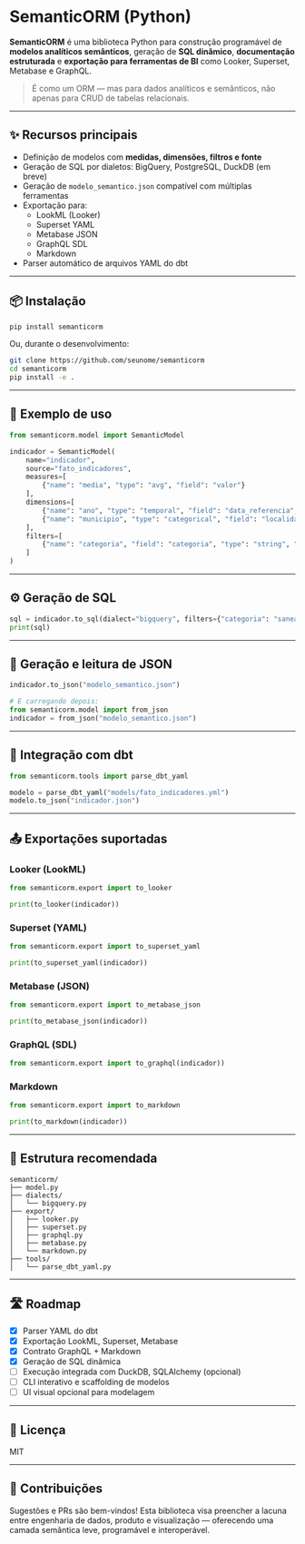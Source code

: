 # SemanticORM (Python)

**SemanticORM** é uma biblioteca Python para construção programável de **modelos analíticos semânticos**, geração de **SQL dinâmico**, **documentação estruturada** e **exportação para ferramentas de BI** como Looker, Superset, Metabase e GraphQL.

> É como um ORM — mas para dados analíticos e semânticos, não apenas para CRUD de tabelas relacionais.

---

## ✨ Recursos principais

- Definição de modelos com **medidas, dimensões, filtros e fonte**
- Geração de SQL por dialetos: BigQuery, PostgreSQL, DuckDB (em breve)
- Geração de `modelo_semantico.json` compatível com múltiplas ferramentas
- Exportação para:
  - LookML (Looker)
  - Superset YAML
  - Metabase JSON
  - GraphQL SDL
  - Markdown
- Parser automático de arquivos YAML do dbt

---

## 📦 Instalação

```bash
pip install semanticorm
```

Ou, durante o desenvolvimento:

```bash
git clone https://github.com/seunome/semanticorm
cd semanticorm
pip install -e .
```

---

## 🧠 Exemplo de uso

```python
from semanticorm.model import SemanticModel

indicador = SemanticModel(
    name="indicador",
    source="fato_indicadores",
    measures=[
        {"name": "media", "type": "avg", "field": "valor"}
    ],
    dimensions=[
        {"name": "ano", "type": "temporal", "field": "data_referencia", "granularity": "year"},
        {"name": "municipio", "type": "categorical", "field": "localidade_id"}
    ],
    filters=[
        {"name": "categoria", "field": "categoria", "type": "string", "operator": "="}
    ]
)
```

---

## ⚙️ Geração de SQL

```python
sql = indicador.to_sql(dialect="bigquery", filters={"categoria": "saneamento"})
print(sql)
```

---

## 🔁 Geração e leitura de JSON

```python
indicador.to_json("modelo_semantico.json")

# E carregando depois:
from semanticorm.model import from_json
indicador = from_json("modelo_semantico.json")
```

---

## 🧩 Integração com dbt

```python
from semanticorm.tools import parse_dbt_yaml

modelo = parse_dbt_yaml("models/fato_indicadores.yml")
modelo.to_json("indicador.json")
```

---

## 📤 Exportações suportadas

### Looker (LookML)

```python
from semanticorm.export import to_looker

print(to_looker(indicador))
```

### Superset (YAML)

```python
from semanticorm.export import to_superset_yaml

print(to_superset_yaml(indicador))
```

### Metabase (JSON)

```python
from semanticorm.export import to_metabase_json

print(to_metabase_json(indicador))
```

### GraphQL (SDL)

```python
from semanticorm.export import to_graphql(indicador))
```

### Markdown

```python
from semanticorm.export import to_markdown

print(to_markdown(indicador))
```

---

## 🧱 Estrutura recomendada

```
semanticorm/
├── model.py
├── dialects/
│   └── bigquery.py
├── export/
│   ├── looker.py
│   ├── superset.py
│   ├── graphql.py
│   ├── metabase.py
│   └── markdown.py
├── tools/
│   └── parse_dbt_yaml.py
```

---

## 🛣️ Roadmap

- [x] Parser YAML do dbt
- [x] Exportação LookML, Superset, Metabase
- [x] Contrato GraphQL + Markdown
- [x] Geração de SQL dinâmica
- [ ] Execução integrada com DuckDB, SQLAlchemy (opcional)
- [ ] CLI interativo e scaffolding de modelos
- [ ] UI visual opcional para modelagem

---

## 📜 Licença

MIT

---

## 🤝 Contribuições

Sugestões e PRs são bem-vindos! Esta biblioteca visa preencher a lacuna entre engenharia de dados, produto e visualização — oferecendo uma camada semântica leve, programável e interoperável.
